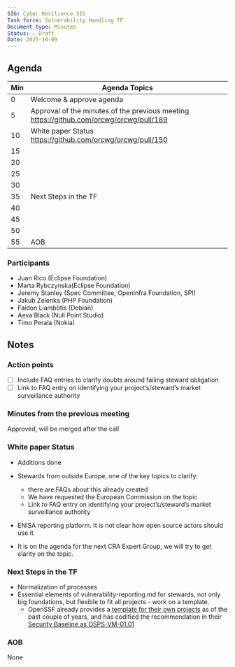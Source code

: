 ```yaml
---
SIG: Cyber Resilience SIG
Task force: Vulnerability Handling TF
Document type: Minutes
Status: ⚠️ Draft
Date: 2025-10-09
---
```


##  Agenda

| Min | Agenda Topics | 
| -- | ----- | 
|   0 | Welcome & approve agenda | 
|   5 | Approval of the minutes of the previous meeting  https://github.com/orcwg/orcwg/pull/189|
|  10 | White paper Status https://github.com/orcwg/orcwg/pull/150  |
|  15 |  |
|  20 |  |
|  25 |  |
|  30 |  |
|  35 |  Next Steps in the TF|
|  40 |  | 
|  45 |  |
|  50 |  | 
|  55 | AOB | 

### Participants
- Juan Rico (Eclipse Foundation)
- Marta Rybczynska(Eclipse Foundation)
- Jeremy Stanley (Spec Committee, OpenInfra Foundation, SPI)
- Jakub Zelenka (PHP Foundation)
- Faidon Liambotis (Debian)
- Aeva Black (Null Point Studio)
- Timo Perala (Nokia)

## Notes
### Action points
 - [ ] Include FAQ entries to clarify doubts around failing steward obligation
 - [ ] Link to FAQ entry on identifying your project’s/steward’s market surveillance authority
       
### Minutes from the previous meeting
Approved, will be merged after the call

### White paper Status
- Additions done
- Stewards from outside Europe, one of the key topics to clarify:
  - there are FAQs about this already created
  - We have requested the European Commission on the topic
  - Link to FAQ entry on identifying your project’s/steward’s market surveillance authority

- ENISA reporting platform. It is not clear how open source actors should use it
 - It is on the agenda for the next CRA Expert Group, we will try to get clarity on the topic.

### Next Steps in the TF
- Normalization of processes
- Essential elements of vulnerability-reporting.md for stewards, not only big foundations, but flexible to fit all projects - work on a template.
  - OpenSSF already provides a [template for their own projects](https://github.com/ossf/wg-best-practices-os-developers/blob/main/SECURITY.md) as of the past couple of years, and has codified the recommendation in their [Security Baseline as OSPS-VM-01.01](https://baseline.openssf.org/versions/2025-02-25#osps-vm-0101)

### AOB
None
